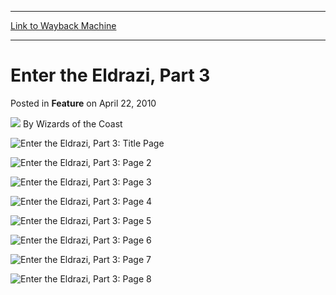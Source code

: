 
---
[Link to Wayback Machine](https://web.archive.org/web/20210429054717/https://magic.wizards.com/en/articles/archive/feature/enter-eldrazi-part-3-2010-04-22)

[_metadata_:wayback_url]:- "https://magic.wizards.com/en/articles/archive/feature/enter-eldrazi-part-3-2010-04-22"
[_metadata_:wayback_raw_url]:- "https://web.archive.org/web/20210429054717id_/https://magic.wizards.com/en/articles/archive/feature/enter-eldrazi-part-3-2010-04-22"
[_metadata_:wayback_capture_timestamp]:- "2021-04-29 05:47:17+00:00"
[_metadata_:generator]:- "Drupal 7 (http://drupal.org)"
---


Enter the Eldrazi, Part 3
=========================



 Posted in **Feature**
 on April 22, 2010 






![](https://media.magic.wizards.com/styles/auth_small/public/images/person/wizards_author.jpg)
By Wizards of the Coast













![Enter the Eldrazi, Part 3: Title Page](https://media.magic.wizards.com/image_legacy_migration/mtg/images/daily/webcomics/EN_MTG_Comic11_Pt3_ETE1.jpg)
 




![Enter the Eldrazi, Part 3: Page 2](https://media.magic.wizards.com/image_legacy_migration/mtg/images/daily/webcomics/EN_MTG_Comic11_Pt3_ETE2.jpg)
 




![Enter the Eldrazi, Part 3: Page 3](https://media.magic.wizards.com/image_legacy_migration/mtg/images/daily/webcomics/EN_MTG_Comic11_Pt3_ETE3.jpg)
 




![Enter the Eldrazi, Part 3: Page 4](https://media.magic.wizards.com/image_legacy_migration/mtg/images/daily/webcomics/EN_MTG_Comic11_Pt3_ETE4.jpg)
 




![Enter the Eldrazi, Part 3: Page 5](https://media.magic.wizards.com/image_legacy_migration/mtg/images/daily/webcomics/EN_MTG_Comic11_Pt3_ETE5.jpg)
 




![Enter the Eldrazi, Part 3: Page 6](https://media.magic.wizards.com/image_legacy_migration/mtg/images/daily/webcomics/EN_MTG_Comic11_Pt3_ETE6.jpg)
 




![Enter the Eldrazi, Part 3: Page 7](https://media.magic.wizards.com/image_legacy_migration/mtg/images/daily/webcomics/EN_MTG_Comic11_Pt3_ETE7.jpg)
 




![Enter the Eldrazi, Part 3: Page 8](https://media.magic.wizards.com/image_legacy_migration/mtg/images/daily/webcomics/EN_MTG_Comic11_Pt3_ETE8.jpg)
 









